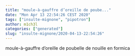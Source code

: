 ```yaml
---
title: "moule-à-gauffre d’oreille de poube..."
date: "Mon Apr 13 22:54:26 CEST 2020"
tags: ["insulte-mignone", "pipotron"]
author: m1ch3l
categories: ["generated"]
slug: "insulte-mignone/2020-04-13-22:54:26"
---
```


moule-à-gauffre d’oreille de poubelle de nouille en formica
